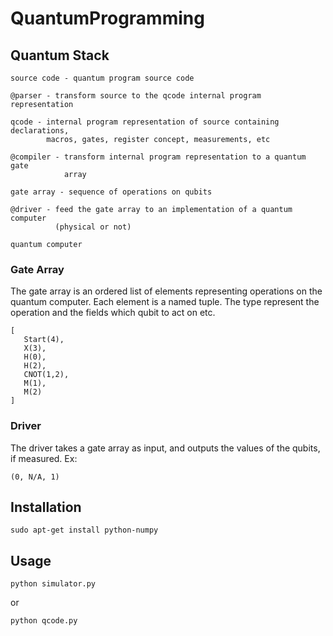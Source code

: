 # QuantumProgramming


## Quantum Stack

    source code - quantum program source code

    @parser - transform source to the qcode internal program representation

    qcode - internal program representation of source containing declarations,
            macros, gates, register concept, measurements, etc

    @compiler - transform internal program representation to a quantum gate
                array

    gate array - sequence of operations on qubits

    @driver - feed the gate array to an implementation of a quantum computer
              (physical or not)

    quantum computer


### Gate Array

The gate array is an ordered list of elements representing operations on the
quantum computer. Each element is a named tuple. The type represent the
operation and the fields which qubit to act on etc.

    [
       Start(4),
       X(3),
       H(0),
       H(2),
       CNOT(1,2),
       M(1),
       M(2)
    ]


### Driver

The driver takes a gate array as input, and outputs the values of the
qubits, if measured. Ex:

    (0, N/A, 1)


## Installation

    sudo apt-get install python-numpy


## Usage

    python simulator.py

or

    python qcode.py
